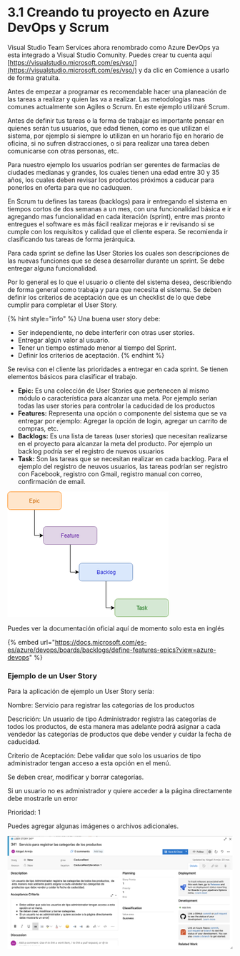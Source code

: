# 3.1 Creando tu proyecto en Azure DevOps y Scrum

Visual Studio Team Services ahora renombrado como Azure DevOps ya esta integrado a Visual Studio Comunity. Puedes crear tu cuenta aquí [https://visualstudio.microsoft.com/es/vso/](https://visualstudio.microsoft.com/es/vso/) y da clic en Comience a usarlo de forma gratuita.

Antes de empezar a programar es recomendable hacer una planeación de las tareas a realizar y quien las va a realizar. Las metodologías mas comunes actualmente son Agiles o Scrum. En este ejemplo utilizaré Scrum.

Antes de definir tus tareas o la forma de trabajar es importante pensar en quienes serán tus usuarios, que edad tienen, como es que utilizan el sistema, por ejemplo si siempre lo utilizan en un horario fijo en horario de oficina, si no sufren distracciones, o si para realizar una tarea deben comunicarse con otras personas, etc. 

Para nuestro ejemplo los usuarios podrían ser gerentes de farmacias de ciudades medianas y grandes, los cuales tienen una edad entre 30 y 35 años, los cuales deben revisar los productos próximos a caducar para ponerlos en oferta para que no caduquen.

En Scrum tu defines las tareas \(backlogs\) para ir entregando el sistema en tiempos cortos de dos semanas a un mes, con una funcionalidad básica e ir agregando mas funcionalidad en cada iteración \(sprint\), entre mas pronto entregues el software es más fácil realizar mejoras e ir revisando si se cumple con los requisitos y calidad que el cliente espera. Se recomienda ir clasificando tus tareas de forma jerárquica.

Para cada sprint se define las User Stories los cuales son  descripciones de las nuevas funciones que se desea desarrollar durante un sprint. Se debe entregar alguna funcionalidad. 

Por  lo general es lo que el usuario o cliente del sistema desea, describiendo de forma general como trabaja y para que necesita el sistema. Se deben definir los criterios de aceptación que es un checklist de lo que debe cumplir para completar el User Story. 

{% hint style="info" %}
Una buena user story debe:

* Ser independiente, no debe interferir con otras user stories.
* Entregar algún valor al usuario. 
* Tener un tiempo estimado menor al tiempo del Sprint.
* Definir los criterios de aceptación.
{% endhint %}

Se revisa con el cliente las prioridades a entregar en cada sprint. Se tienen elementos básicos para clasificar el trabajo.

* **Epic:**  Es una colección de User Stories que pertenecen al mismo módulo o característica para alcanzar una meta. Por ejemplo serían todas las user stories para controlar la caducidad de los productos
* **Features:**  Representa una opción o componente del sistema que se va entregar por ejemplo: Agregar la opción de login, agregar un carrito de compras, etc.
* **Backlogs:** Es una lista de tareas \(user stories\) que necesitan realizarse en el proyecto para alcanzar la meta del producto. Por ejemplo un backlog podría ser el registro de nuevos usuarios
* **Task:** Son las tareas que se necesitan realizar en cada backlog. Para el ejemplo del registro de neuvos usuarios, las tareas podrían ser registro con Facebook, registro con Gmail, registro manual con correo, confirmación de email.

![Figura 2.2.1 Estructura de las actividades a realizar en Scrum](../../.gitbook/assets/scrum-2.png)



Puedes ver la documentación oficial aquí de momento solo esta en inglés

{% embed url="https://docs.microsoft.com/es-es/azure/devops/boards/backlogs/define-features-epics?view=azure-devops" %}

### Ejemplo de un User Story

Para la aplicación de ejemplo un User Story sería:

Nombre: Servicio para registrar las categorías de los productos

Descrición: Un usuario de tipo Administrador registra las categorías de todos los productos,  de esta manera mas adelante podrá asignar a cada vendedor las categorías de productos que debe vender y cuidar la fecha de caducidad.

Criterio de Aceptación: Debe validar que solo los usuarios de tipo administrador tengan acceso a esta opción en el menú.

Se deben crear, modificar y borrar categorías. 

Si un usuario no es administrador y quiere acceder a la página directamente debe mostrarle un error

Prioridad: 1

Puedes agregar algunas imágenes o archivos adicionales.

![](../../.gitbook/assets/image%20%28438%29.png)

